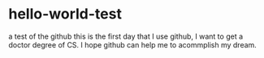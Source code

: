 # hello-world-test
a test of the github
this is the first day that I use github, I want to get a doctor degree of CS. I hope github can help me to acommplish my dream.
